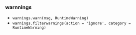 ### warnnings
- `warnings.warn(msg, RuntimeWarning)`
- `warnings.filterwarnings(action = 'ignore', category = RuntimeWarning)`
